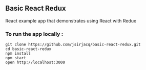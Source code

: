 ## Basic React Redux

React example app that demonstrates using React with Redux

### To run the app locally :

```shell
git clone https://github.com/jsirjacq/basic-react-redux.git
cd basic-react-redux
npm install
npm start
open http://localhost:3000
```

